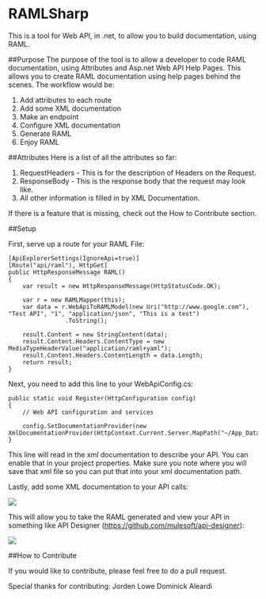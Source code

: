 RAMLSharp
=========

This is a tool for Web API, in .net, to allow you to build documentation, using RAML.

##Purpose
The purpose of the tool is to allow a developer to code RAML documentation, using Attributes and Asp.net Web API Help Pages.  This allows you to create RAML documentation using help pages behind the scenes.  The workflow would be:

1.  Add attributes to each route
2.  Add some XML documentation
3.  Make an endpoint
4.  Configure XML documentation
5.  Generate RAML
6.  Enjoy RAML

##Attributes
Here is a list of all the attributes so far:

1.  RequestHeaders - This is for the description of Headers on the Request.
3.  ResponseBody - This is the response body that the request may look like.
4.  All other information is filled in by XML Documentation.

If there is a feature that is missing, check out the How to Contribute section.

##Setup

First, serve up a route for your RAML File:
```
[ApiExplorerSettings(IgnoreApi=true)]
[Route("api/raml"), HttpGet]
public HttpResponseMessage RAML()
{
    var result = new HttpResponseMessage(HttpStatusCode.OK);
            
    var r = new RAMLMapper(this);
    var data = r.WebApiToRAMLModel(new Uri("http://www.google.com"), "Test API", "1", "application/json", "This is a test")
                .ToString();

    result.Content = new StringContent(data);
    result.Content.Headers.ContentType = new MediaTypeHeaderValue("application/raml+yaml");
    result.Content.Headers.ContentLength = data.Length;
    return result;
}
```

Next, you need to add this line to your WebApiConfig.cs:

```
public static void Register(HttpConfiguration config)
{
    // Web API configuration and services

    config.SetDocumentationProvider(new XmlDocumentationProvider(HttpContext.Current.Server.MapPath("~/App_Data/XmlDocument.xml")));
}
```

This line will read in the xml documentation to describe your API.  You can enable that in your project properties.  Make sure you note where you will save that xml file so you can put that into your xml documentation path.

Lastly, add some XML documentation to your API calls:

![](https://raw.githubusercontent.com/QuickenLoans/RAMLsharp/master/images/sampleController.png)

This will allow you to take the RAML generated and view your API in something like API Designer (https://github.com/mulesoft/api-designer):

![](https://raw.githubusercontent.com/QuickenLoans/RAMLsharp/master/images/sampleRAML.png)


##How to Contribute

If you would like to contribute, please feel free to do a pull request.

Special thanks for contributing:
Jorden Lowe
Dominick Aleardi
